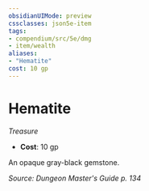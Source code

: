 ```yaml
---
obsidianUIMode: preview
cssclasses: json5e-item
tags:
- compendium/src/5e/dmg
- item/wealth
aliases: 
- "Hematite"
cost: 10 gp
---
```

# Hematite
*Treasure*  

- **Cost**: 10 gp

An opaque gray-black gemstone.

*Source: Dungeon Master's Guide p. 134*